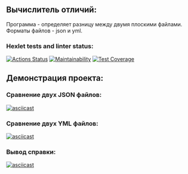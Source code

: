 ## Вычислитель отличий:
Программа - определяет разницу между двумя плоскими файлами.
Форматы файлов - json и yml.
### Hexlet tests and linter status:
[![Actions Status](https://github.com/HiminaE/java-project-71/actions/workflows/hexlet-check.yml/badge.svg)](https://github.com/HiminaE/java-project-71/actions)
[![Maintainability](https://api.codeclimate.com/v1/badges/15259c6f489a97188800/maintainability)](https://codeclimate.com/github/HiminaE/java-project-71/maintainability)
[![Test Coverage](https://api.codeclimate.com/v1/badges/15259c6f489a97188800/test_coverage)](https://codeclimate.com/github/HiminaE/java-project-71/test_coverage)
## Демонстрация проекта:
### Сравнение двух JSON файлов:
[![asciicast]( https://asciinema.org/a/fooqi9oJ9CQte0VXv142iyOre.svg)]( https://asciinema.org/a/fooqi9oJ9CQte0VXv142iyOre)
### Сравнение двух YML файлов:
[![asciicast](https://asciinema.org/a/asZkogLam9eymSEAxxSn5CQG0.svg)](https://asciinema.org/a/asZkogLam9eymSEAxxSn5CQG0)
### Вывод справки:
[![asciicast](https://asciinema.org/a/3RgwHCn2rVg4eH25kwVFFTijZ.svg)](https://asciinema.org/a/3RgwHCn2rVg4eH25kwVFFTijZ)
